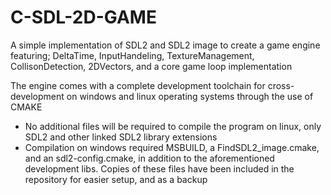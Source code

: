 # C-SDL-2D-GAME

A simple implementation of SDL2 and SDL2 image to create a game engine featuring;
  DeltaTime,
  InputHandeling,
  TextureManagement,
  CollisonDetection,
  2DVectors,
  and a core game loop implementation

The engine comes with a complete development toolchain for cross-development on windows and linux operating systems through the use of CMAKE
- No additional files will be required to compile the program on linux, only SDL2 and other linked SDL2 library extensions
- Compilation on windows required MSBUILD, a FindSDL2_image.cmake, and an sdl2-config.cmake, in addition to the aforementioned development libs. Copies of these files have been included in the repository for easier setup, and as a backup
